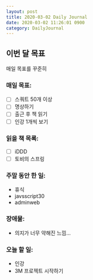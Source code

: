 ```yaml
---
layout: post
title: 2020-03-02 Daily Journal
date: 2020-03-02 11:26:01 0900
category: DailyJournal
---
```


## 이번 달 목표
매일 목표를 꾸준히

### 매일 목표:
- [ ] 스쿼트 50개 이상
- [ ] 명상하기
- [ ] 출근 후 책 읽기
- [ ] 인강 1개씩 보기

### 읽을 책 목록:
- [ ] iDDD
- [ ] 토비의 스프링

### 주말 동안 한 일:
* 휴식
* javsscript30
* adminweb

### 장애물:
* 의지가 너무 약해진 느낌...

### 오늘 할 일:
* 인강
* 3M 프로젝트 시작하기